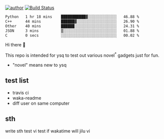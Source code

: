 [![author](https://img.shields.io/badge/author-ysq-green)](https://github.com/Yang-Shiqin)
[![Build Status](https://app.travis-ci.com/Yang-Shiqin/testall.svg?branch=main)](https://app.travis-ci.com/Yang-Shiqin/testall)

<!--START_SECTION:waka-->

```txt
Python   1 hr 18 mins    ███████████▓░░░░░░░░░░░░░   46.88 %
C++      44 mins         ██████▓░░░░░░░░░░░░░░░░░░   26.90 %
Other    40 mins         ██████░░░░░░░░░░░░░░░░░░░   24.31 %
JSON     3 mins          ▒░░░░░░░░░░░░░░░░░░░░░░░░   01.88 %
C        0 secs          ░░░░░░░░░░░░░░░░░░░░░░░░░   00.02 %
```

<!--END_SECTION:waka-->

Hi there 👋

This repo is intended for ysq to test out various novel<sup>*</sup> gadgets just for fun.

- "novel" means new to ysq

## test list
- travis ci
- waka-readme
- diff user on same computer

## sth
write sth
test vi
test if wakatime will jilu vi

